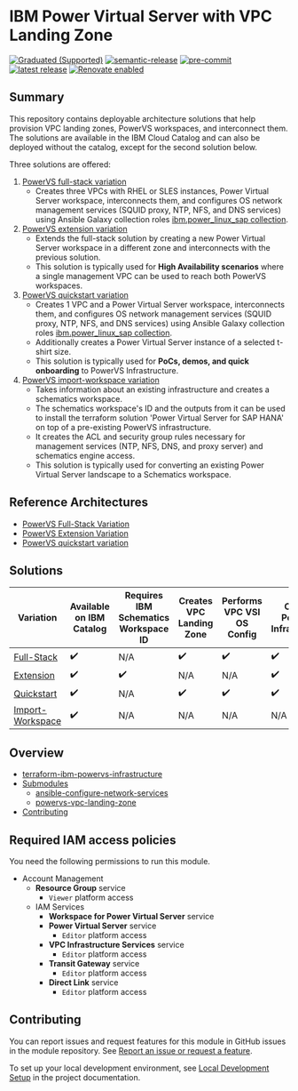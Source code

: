 <!-- BEGIN MODULE HOOK -->

# IBM Power Virtual Server with VPC Landing Zone

[![Graduated (Supported)](https://img.shields.io/badge/status-Graduated%20(Supported)-brightgreen?style=plastic)](https://terraform-ibm-modules.github.io/documentation/#/badge-status)
[![semantic-release](https://img.shields.io/badge/%20%20%F0%9F%93%A6%F0%9F%9A%80-semantic--release-e10079.svg)](https://github.com/semantic-release/semantic-release)
[![pre-commit](https://img.shields.io/badge/pre--commit-enabled-brightgreen?logo=pre-commit&logoColor=white)](https://github.com/pre-commit/pre-commit)
[![latest release](https://img.shields.io/github/v/release/terraform-ibm-modules/terraform-ibm-powervs-infrastructure?logo=GitHub&sort=semver)](https://github.com/terraform-ibm-modules/terraform-ibm-powervs-infrastructure/releases/latest)
[![Renovate enabled](https://img.shields.io/badge/renovate-enabled-brightgreen.svg)](https://renovatebot.com/)

## Summary
This repository contains deployable architecture solutions that help provision VPC landing zones, PowerVS workspaces, and interconnect them. The solutions are available in the IBM Cloud Catalog and can also be deployed without the catalog, except for the second solution below.

Three solutions are offered:
1. [PowerVS full-stack variation](https://github.com/terraform-ibm-modules/terraform-ibm-powervs-infrastructure/tree/main/solutions/full-stack)
    - Creates three VPCs with RHEL or SLES instances, Power Virtual Server workspace, interconnects them, and configures OS network management services (SQUID proxy, NTP, NFS, and DNS services) using Ansible Galaxy collection roles [ibm.power_linux_sap collection](https://galaxy.ansible.com/ui/repo/published/ibm/power_linux_sap/).
2. [PowerVS extension variation](https://github.com/terraform-ibm-modules/terraform-ibm-powervs-infrastructure/tree/main/solutions/extension)
    - Extends the full-stack solution by creating a new Power Virtual Server workspace in a different zone and interconnects with the previous solution.
    - This solution is typically used for **High Availability scenarios** where a single management VPC can be used to reach both PowerVS workspaces.
3. [PowerVS quickstart variation](https://github.com/terraform-ibm-modules/terraform-ibm-powervs-infrastructure/tree/main/solutions/quickstart)
    - Creates 1 VPC and a Power Virtual Server workspace, interconnects them, and configures OS network management services (SQUID proxy, NTP, NFS, and DNS services) using Ansible Galaxy collection roles [ibm.power_linux_sap collection](https://galaxy.ansible.com/ui/repo/published/ibm/power_linux_sap/).
    - Additionally creates a Power Virtual Server instance of a selected t-shirt size.
    - This solution is typically used for **PoCs, demos, and quick onboarding** to PowerVS Infrastructure.
4. [PowerVS import-workspace variation](https://github.com/terraform-ibm-modules/terraform-ibm-powervs-infrastructure/tree/main/solutions/import-workspace)
    - Takes information about an existing infrastructure and creates a schematics workspace.
    - The schematics workspace's ID and the outputs from it can be used to install the terraform solution 'Power Virtual Server for SAP HANA' on top of a pre-existing PowerVS infrastructure.
    - It creates the ACL and security group rules necessary for management services (NTP, NFS, DNS, and proxy server) and schematics engine access.
    - This solution is typically used for converting an existing Power Virtual Server landscape to a Schematics workspace.

## Reference Architectures
- [PowerVS Full-Stack Variation](https://github.com/terraform-ibm-modules/terraform-ibm-powervs-infrastructure/tree/main/reference-architectures/full-stack/deploy-arch-ibm-pvs-inf-full-stack.md)
- [PowerVS Extension Variation](https://github.com/terraform-ibm-modules/terraform-ibm-powervs-infrastructure/tree/main/reference-architectures/extension/deploy-arch-ibm-pvs-inf-extension.md)
- [PowerVS quickstart variation](https://github.com/terraform-ibm-modules/terraform-ibm-powervs-infrastructure/tree/main/reference-architectures/quickstart/deploy-arch-ibm-pvs-inf-quickstart.md)

## Solutions
| Variation  | Available on IBM Catalog  |  Requires IBM Schematics Workspace ID | Creates VPC Landing Zone | Performs VPC VSI OS Config | Creates PowerVS Infrastructure | Creates PowerVS Instance | Performs PowerVS OS Config |
| ------------- | ------------- | ------------- | ------------- | ------------- | ------------- | ------------- | ------------- |
| [Full-Stack](https://github.com/terraform-ibm-modules/terraform-ibm-powervs-infrastructure/tree/main/solutions/full-stack)  | :heavy_check_mark:  | N/A  | :heavy_check_mark:  | :heavy_check_mark:  |  :heavy_check_mark: | N/A | N/A |
| [Extension](https://github.com/terraform-ibm-modules/terraform-ibm-powervs-infrastructure/tree/main/solutions/extension)    | :heavy_check_mark:  |  :heavy_check_mark: |  N/A | N/A | :heavy_check_mark:  | N/A | N/A |
| [Quickstart](https://github.com/terraform-ibm-modules/terraform-ibm-powervs-infrastructure/tree/main/solutions/quickstart)    | :heavy_check_mark:  |   N/A  | :heavy_check_mark:| :heavy_check_mark: | :heavy_check_mark:  | :heavy_check_mark: | N/A |
| [Import-Workspace](https://github.com/terraform-ibm-modules/terraform-ibm-powervs-infrastructure/tree/main/solutions/import-workspace)    | :heavy_check_mark:  |   N/A  | N/A | N/A | N/A  | N/A | N/A |

<!-- BEGIN OVERVIEW HOOK -->
## Overview
* [terraform-ibm-powervs-infrastructure](#terraform-ibm-powervs-infrastructure)
* [Submodules](./modules)
    * [ansible-configure-network-services](./modules/ansible-configure-network-services)
    * [powervs-vpc-landing-zone](./modules/powervs-vpc-landing-zone)
* [Contributing](#contributing)
<!-- END OVERVIEW HOOK -->

## Required IAM access policies

You need the following permissions to run this module.

- Account Management
    - **Resource Group** service
        - `Viewer` platform access
    - IAM Services
        - **Workspace for Power Virtual Server** service
        - **Power Virtual Server** service
            - `Editor` platform access
        - **VPC Infrastructure Services** service
            - `Editor` platform access
        - **Transit Gateway** service
            - `Editor` platform access
        - **Direct Link** service
            - `Editor` platform access

<!-- END MODULE HOOK -->

<!-- BEGIN CONTRIBUTING HOOK -->
## Contributing

You can report issues and request features for this module in GitHub issues in the module repository. See [Report an issue or request a feature](https://github.com/terraform-ibm-modules/.github/blob/main/.github/SUPPORT.md).

To set up your local development environment, see [Local Development Setup](https://terraform-ibm-modules.github.io/documentation/#/local-dev-setup) in the project documentation.
<!-- END CONTRIBUTING HOOK -->
